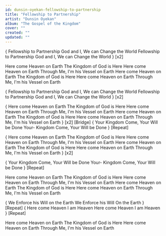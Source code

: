 ```yaml
---
id: dunsin-oyekan-fellowship-to-partnership
title: "Fellowship to Partnership"
artist: "Dunsin Oyekan"
album: "The Gospel of the Kingdom"
cover: ""
created: ""
updated: ""
---
```


{ Fellowship to Partnership
God and I,
We can Change the World
Fellowship to Partnership
God and I,
We can Change the World } [x2]

Here come Heaven on Earth
The Kingdom of God is Here
Here come Heaven on Earth
Through Me, I'm his Vessel on Earth
Here come Heaven on Earth
The Kingdom of God is Here
Here come Heaven on Earth
Through Me, I'm his Vessel on Earth

{ Fellowship to Partnership
God and I,
We can Change the World
Fellowship to Partnership
God and I,
We can Change the World } [x2]

{ Here come Heaven on Earth
The Kingdom of God is Here
Here come Heaven on Earth
Through Me, I'm his Vessel on Earth
Here come Heaven on Earth
The Kingdom of God is Here
Here come Heaven on Earth
Through Me,
I'm his Vessel on Earth } [x2]
[Bridge]
{ Your Kingdom Come, Your Will be Done
Your- Kingdom Come,
Your Will be Done } [Repeat]

{ Here come Heaven on Earth
The Kingdom of God is Here
Here come Heaven on Earth
Through Me, I'm his Vessel on Earth
Here come Heaven on Earth
The Kingdom of God is Here
Here come Heaven on Earth
Through Me,
I'm his Vessel on Earth } [x2]

{ Your Kingdom Come, Your Will be Done
Your- Kingdom Come,
Your Will be Done } [Repeat]

Here come Heaven on Earth
The Kingdom of God is Here
Here come Heaven on Earth
Through Me, I'm his Vessel on Earth
Here come Heaven on Earth
The Kingdom of God is Here
Here come Heaven on Earth
Through Me, I'm his Vessel on Earth

{ We Enforce his Will on the Earth
We Enforce his Will
On the Earth } [Repeat]
{ Here come Heaven
I am Heaven
Here come Heaven
I am Heaven } [Repeat]

Here come Heaven on Earth
The Kingdom of God is Here
Here come Heaven on Earth
Through Me, I'm his Vessel on Earth